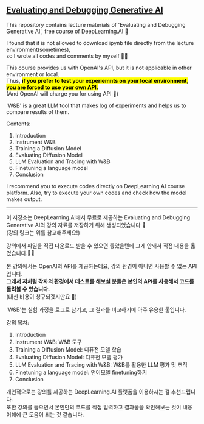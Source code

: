 ## [Evaluating and Debugging Generative AI](https://www.deeplearning.ai/short-courses/)
This repository contains lecture materials of 'Evaluating and Debugging Generative AI', free course of DeepLearning.AI 🤖  

I found that it is not allowed to download ipynb file directly from the lecture environment(sometimes),  
so I wrote all codes and comments by myself ✍🏻

This course provides us with OpenAI's API, but it is not applicable in other environment or local.  
Thus, <mark>**if you prefer to test your experiemnts on your local environment, you are forced to use your own API.**</mark>  
(And OpenAI will charge you for using API 🥲)

'W&B' is a great LLM tool that makes log of experiments and helps us to compare results of them.


Contents:
1. Introduction
2. Instrument W&B
3. Training a Diffusion Model
4. Evaluating Diffusion Model
5. LLM Evaluation and Tracing with W&B
6. Finetuning a language model
7. Conclusion

I recommend you to execute codes directly on DeepLearning.AI course platform.
Also, try to execute your own codes and check how the model makes output.

---

이 저장소는 DeepLearning.AI에서 무료로 제공하는 Evaluating and Debugging Generative AI의 강의 자료를 저장하기 위해 생성되었습니다 🤖  
(강의 링크는 위를 참고해주세요!)  

강의에서 파일을 직접 다운로드 받을 수 있으면 좋았을텐데 그게 안돼서 직접 내용을 옮겼습니다.✍🏻  

본 강의에서는 OpenAI의 API를 제공하는데요, 강의 환경이 아니면 사용할 수 없는 API입니다.  
**그래서 저처럼 각자의 환경에서 테스트를 해보실 분들은 본인의 API를 사용해서 코드를 돌려볼 수 있습니다.**  
(대신 비용이 청구되겠지만요 🥲)  

'W&B'는 실험 과정을 로그로 남기고, 그 결과를 비교하기에 아주 유용한 툴입니다.


강의 목차:
1. Introduction
2. Instrument W&B: W&B 도구
3. Training a Diffusion Model: 디퓨전 모델 학습
4. Evaluating Diffusion Model: 디퓨전 모델 평가
5. LLM Evaluation and Tracing with W&B: W&B를 활용한 LLM 평가 및 추적
6. Finetuning a language model: 언어모델 finetuning하기
7. Conclusion

개인적으로는 강의를 제공하는 DeepLearning.AI 플랫폼을 이용하시는 걸 추천드립니다.  
또한 강의를 들으면서 본인만의 코드를 직접 입력하고 결과물을 확인해보는 것이 내용 이해에 큰 도움이 되는 것 같습니다.
  

